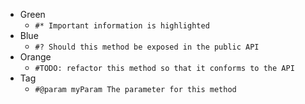 - Green 
	- `#* Important information is highlighted`
- Blue
	- `#? Should this method be exposed in the public API`
- Orange
	- `#TODO: refactor this method so that it conforms to the API`
-  Tag
	- `#@param myParam The parameter for this method`